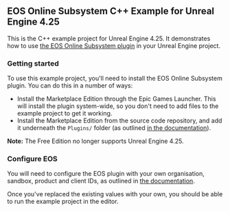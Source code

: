 ## EOS Online Subsystem C++ Example for Unreal Engine 4.25

This is the C++ example project for Unreal Engine 4.25. It demonstrates how to use [the EOS Online Subsystem plugin](https://redpointgames.gitlab.io/eos-online-subsystem/) in your Unreal Engine project.

### Getting started

To use this example project, you'll need to install the EOS Online Subsystem plugin. You can do this in a number of ways:

- Install the Marketplace Edition through the Epic Games Launcher. This will install the plugin system-wide, so you don't need to add files to the example project to get it working.
- Install the Marketplace Edition from the source code repository, and add it underneath the `Plugins/` folder (as outlined [in the documentation](https://redpointgames.gitlab.io/eos-online-subsystem/docs/#installing-the-plugin)).

**Note:** The Free Edition no longer supports Unreal Engine 4.25.

### Configure EOS

You will need to configure the EOS plugin with your own organisation, sandbox, product and client IDs, as outlined in [the documentation](https://redpointgames.gitlab.io/eos-online-subsystem/docs/core_configuration).

Once you've replaced the existing values with your own, you should be able to run the example project in the editor.